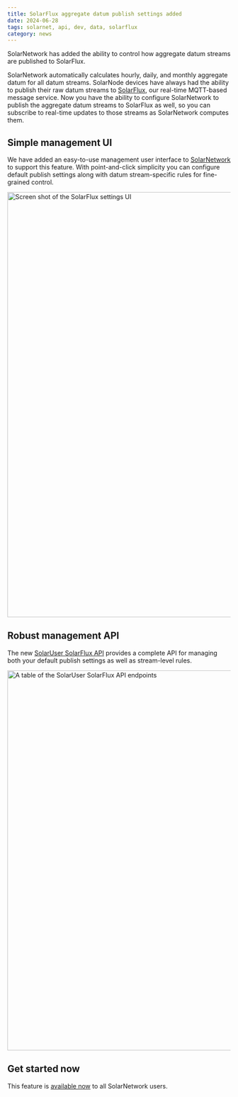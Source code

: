 ```yaml
---
title: SolarFlux aggregate datum publish settings added
date: 2024-06-28
tags: solarnet, api, dev, data, solarflux
category: news
---
```

SolarNetwork has added the ability to control how aggregate datum streams are published to SolarFlux.

<!--more-->

SolarNetwork automatically calculates hourly, daily, and monthly aggregate datum for all datum
streams. SolarNode devices have always had the ability to publish their raw datum streams to
[SolarFlux][solarflux], our real-time MQTT-based message service. Now you have the ability to
configure SolarNetwork to publish the aggregate datum streams to SolarFlux as well, so you can
subscribe to real-time updates to those streams as SolarNetwork computes them.

## Simple management UI

We have added an easy-to-use management user interface to [SolarNetwork][solaruser] to support this
feature. With point-and-click simplicity you can configure default publish settings along with datum
stream-specific rules for fine-grained control.

<img alt="Screen shot of the SolarFlux settings UI" src="/img/news/solaruser-solarflux-settings@2x.png" width="960">

## Robust management API

The new [SolarUser SolarFlux API][solaruser-flux-api] provides a complete API for managing both
your default publish settings as well as stream-level rules.

<img alt="A table of the SolarUser SolarFlux API endpoints" src="/img/news/solaruser-solarflux-api-table@2x.png" width="858">

## Get started now

This feature is [available now][solaruser] to all SolarNetwork users.


[solarflux]: https://github.com/SolarNetwork/solarnetwork/wiki/SolarFlux-API
[solaruser]: https://data.solarnetwork.net/solaruser/u/sec/flux
[solaruser-flux-api]: https://github.com/SolarNetwork/solarnetwork/wiki/SolarUser-SolarFlux-API
